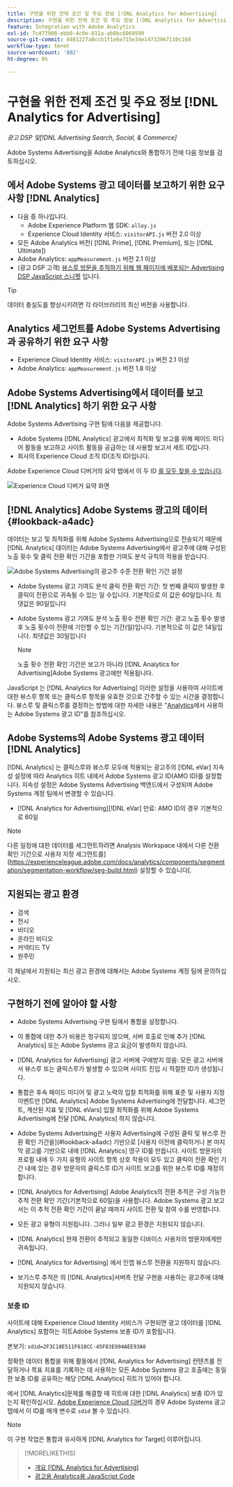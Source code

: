 ```yaml
---
title: 구현을 위한 전제 조건 및 주요 정보 [!DNL Analytics for Advertising]
description: 구현을 위한 전제 조건 및 주요 정보 [!DNL Analytics for Advertising]
feature: Integration with Adobe Analytics
exl-id: 7c477900-ebb0-4c0e-811a-ab8bc6069599
source-git-commit: 8481227a8ccb1f1e6e715e34e14732967110c168
workflow-type: tm+mt
source-wordcount: '802'
ht-degree: 0%

---
```


# 구현을 위한 전제 조건 및 주요 정보 [!DNL Analytics for Advertising]

*광고 DSP 및[!DNL Advertising Search, Social, & Commerce]*

Adobe Systems Advertising을 Adobe Analytics와 통합하기 전에 다음 정보를 검토하십시오.

## 에서 Adobe Systems 광고 데이터를 보고하기 위한 요구 사항 [!DNL Analytics]

* 다음 중 하나입니다.
   * Adobe Experience Platform 웹 SDK: `alloy.js`
   * Experience Cloud Identity 서비스: `visitorAPI.js` 버전 2.0 이상
* 모든 Adobe Analytics 버전( [!DNL Prime], [!DNL Premium], 또는 [!DNL Ultimate])
* Adobe Analytics: `appMeasurement.js` 버전 2.1 이상
* (광고 DSP 고객) [뷰스루 방문을 추적하기 위해 웹 페이지에 배포되는 Advertising DSP JavaScript 스니펫](javascript.md) 입니다.

>[!TIP]
>
>데이터 충실도를 향상시키려면 각 라이브러리의 최신 버전을 사용합니다.

## Analytics 세그먼트를 Adobe Systems Advertising과 공유하기 위한 요구 사항

* Experience Cloud Identity 서비스: `visitorAPI.js` 버전 2.1 이상
* Adobe Analytics: `appMeasurement.js` 버전 1.8 이상

## Adobe Systems Advertising에서 데이터를 보고 [!DNL Analytics] 하기 위한 요구 사항

Adobe Systems Advertising 구현 팀에 다음을 제공합니다.

* Adobe Systems [!DNL Analytics] 광고에서 최적화 및 보고를 위해 페이드 미디어 활동을 보고하고 사이트 활동을 공급하는 데 사용할 보고서 세트 ID입니다.
* 회사의 Experience Cloud 조직 ID(조직 ID)입니다.

Adobe Experience Cloud 디버거의 요약 탭에서 이 두 ID [를 모두 찾을 수 있습니다](https://experienceleague.adobe.com/docs/debugger/using-v2/summary.html).

![Experience Cloud 디버거 요약 화면](/help/integrations/assets/a4adc-debugger-summary.png)

## [!DNL Analytics] Adobe Systems 광고의 데이터 {#lookback-a4adc}

데이터는 보고 및 최적화를 위해 Adobe Systems Advertising으로 전송되기 때문에 [!DNL Analytics] 데이터는 Adobe Systems Advertising에서 광고주에 대해 구성된 노출 횟수 및 클릭 전환 확인 기간을 포함한 기여도 분석 규칙의 적용을 받습니다.

![Adobe Systems Advertising의 광고주 수준 전환 확인 기간 설정](/help/integrations/assets/a4adc-lookbacks.png)

* Adobe Systems 광고 기여도 분석 클릭 전환 확인 기간: 첫 번째 클릭이 발생한 후 클릭이 전환으로 귀속될 수 있는 일 수입니다. 기본적으로 이 값은 60일입니다. 최댓값은 90일입니다
* Adobe Systems 광고 기여도 분석 노출 횟수 전환 확인 기간: 광고 노출 횟수 발생 후 노출 횟수이 전환에 기인할 수 있는 기간(일)입니다. 기본적으로 이 값은 14일입니다. 최댓값은 30일입니다

  >[!NOTE]
  >
  > 노출 횟수 전환 확인 기간은 보고가 아니라 [!DNL Analytics for Advertising]Adobe Systems 광고에만 적용됩니다.

JavaScript 는 [!DNL Analytics for Advertising] 이러한 설정을 사용하여 사이트에 대한 뷰스루 항목 또는 클릭스루 항목을 유효한 것으로 간주할 수 있는 시간을 결정합니다. 뷰스루 및 클릭스루를 결정하는 방법에 대한 자세한 내용은 &quot;[Analytics](ids.md)에서 사용하는 Adobe Systems 광고 ID&quot;를 참조하십시오.

## Adobe Systems의 Adobe Systems 광고 데이터 [!DNL Analytics]

[!DNL Analytics] 는 클릭스루와 뷰스루 모두에 적용되는 광고주의 [!DNL eVar] 지속성 설정에 따라 Analytics 히트 내에서 Adobe Systems 광고 ID(AMO ID)를 설정합니다. 지속성 설정은 Adobe Systems Advertising 백엔드에서 구성되며 Adobe Systems 계정 팀에서 변경할 수 있습니다.

* [!DNL Analytics for Advertising][!DNL eVar] 만료: AMO ID의 경우 기본적으로 60일

>[!NOTE]
>
>다른 일정에 대한 데이터를 세그먼트하려면 Analysis Workspace 내에서 다른 전환 확인 기간으로 사용자 지정 세그먼트를](https://experienceleague.adobe.com/docs/analytics/components/segmentation/segmentation-workflow/seg-build.html) 설정할 수 있습니다[.

## 지원되는 광고 환경

* 검색
* 전시
* 비디오
* 온라인 비디오
* 커넥티드 TV
* 원주민

각 채널에서 지원되는 최신 광고 환경에 대해서는 Adobe Systems 계정 팀에 문의하십시오.

## 구현하기 전에 알아야 할 사항

* Adobe Systems Advertising 구현 팀에서 통합을 설정합니다.

* 이 통합에 대한 추가 비용은 청구되지 않으며, 서버 호출로 인해 추가 [!DNL Analytics] 또는 Adobe Systems 광고 요금이 발생하지 않습니다.

* [!DNL Analytics for Advertising] 광고 서버에 구애받지 않음: 모든 광고 서버에서 뷰스루 또는 클릭스루가 발생할 수 있으며 사이트 진입 시 적절한 ID가 생성됩니다.

* 통합은 후속 페이드 미디어 및 광고 노력의 입찰 최적화를 위해 표준 및 사용자 지정 이벤트만 [!DNL Analytics] Adobe Systems Advertising에 전달합니다. 세그먼트, 계산된 지표 및 [!DNL eVars] 입찰 최적화를 위해 Adobe Systems Advertising에 전달 [!DNL Analytics] 하지 않습니다.

* Adobe Systems Advertising은 사용자 Advertising에 구성된 클릭 및 뷰스루 전환 확인 기간을](#lookback-a4adc) 기반으로 [사용자 이전에 클릭하거나 본 마지막 광고를 기반으로 내에 [!DNL Analytics] 영구 ID를 만듭니다. 사이트 방문자의 프로필 내에 두 가지 유형의 사이트 항목 상호 작용이 모두 있고 클릭이 전환 확인 기간 내에 있는 경우 방문자의 클릭스루 ID가 사이트 보고를 위한 뷰스루 ID를 재정의합니다.

* [!DNL Analytics for Advertising] Adobe Analytics의 전환 추적은 구성 가능한 추적 전환 확인 기간(기본적으로 60일)을 사용합니다. Adobe Systems 광고 보고서는 이 추적 전환 확인 기간이 끝날 때까지 사이트 전환 및 참여 수를 반영합니다.

* 모든 광고 유형이 지원됩니다. 그러나 일부 광고 환경은 지원되지 않습니다.

* [!DNL Analytics] 현재 전환이 추적되고 동일한 디바이스 사용자의 방문자에게만 귀속됩니다.

* [!DNL Analytics for Advertising] 에서 인앱 뷰스루 전환을 지원하지 않습니다.

* 보기스루 추적은 의 [!DNL Analytics]서버측 전달 구현을 사용하는 광고주에 대해 지원되지 않습니다.

### 보충 ID

사이트에 대해 Experience Cloud Identity 서비스가 구현되면 광고 데이터를 [!DNL Analytics] 포함하는 히트Adobe Systems 보충 ID가 포함됩니다.

본보기: `sdid=2F3C18E511F618CC-45F83E994AEE93A0`

정확한 데이터 통합을 위해 활동에서 [!DNL Analytics for Advertising] 컨텐츠를 전달하거나 목표 지표를 기록하는 데 사용하는 모든 Adobe Systems 광고 호출에는 동일한 보충 ID를 공유하는 해당 [!DNL Analytics] 히트가 있어야 합니다.

에서 [!DNL Analytics]문제를 해결할 때 히트에 대한 [!DNL Analytics] 보충 ID가 있는지 확인하십시오. [Adobe Experience Cloud 디버거](https://experienceleague.adobe.com/docs/debugger/using-v2/summary.html)의 경우 Adobe Systems 광고 탭에서 이 ID를 매개 변수로 `sdid` 볼 수 있습니다.

>[!NOTE]
>
> 이 구현 작업은 통합과 유사하게 [!DNL Analytics for Target] 이루어집니다.

>[!MORELIKETHIS]
>
>* [개요 [!DNL Analytics for Advertising]](overview.md)
>* [광고용 Analytics용 JavaScript Code](/help/integrations/analytics/javascript.md)

